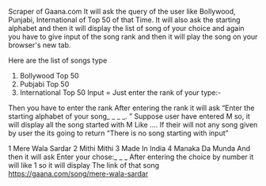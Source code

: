 Scraper of Gaana.com
It will ask the query of the user like Bollywood, Punjabi, International of Top 50 of that Time. It will also ask the starting alphabet and then it will display the list of song of your choice and again you have to give input of the song rank and then it will play the song on your browser's new tab.

Here are the list of songs type
1. Bollywood Top 50
2. Pubjabi Top 50
3. International Top 50
Input = Just enter the rank of your type:-

Then you have to enter the rank 
After entering the rank it will ask “Enter the starting alphabet of your song_ _ _ _. ”
Suppose user have entered M so, it will display all the song started with M
Like ….
If their will not any song given by user the its going to return “There is no song starting with input” 

1 Mere Wala Sardar
2 Mithi Mithi
3 Made In India
4 Manaka Da Munda
And then it will ask Enter your chose:_ _ _ 
After entering the choice  by number it will like 1 so it will display
The link of that song https://gaana.com/song/mere-wala-sardar


